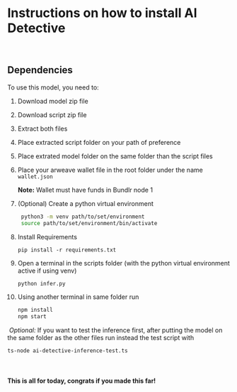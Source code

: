 # Instructions on how to install AI Detective
​
## Dependencies
To use this model, you need to:
​
1. Download model zip file
​
2. Download script zip file
​
3. Extract both files
​
4. Place extracted script folder on your path of preference
​
5. Place extrated model folder on the same folder than the script files
​
6. Place your arweave wallet file in the root folder under the name `wallet.json`

    **Note:** Wallet must have funds in Bundlr node 1
​
7. (Optional) Create a python virtual environment
    ```sh
     python3 -m venv path/to/set/environment
     source path/to/set/environment/bin/activate
    ```

8. Install Requirements

    ```
    pip install -r requirements.txt
    ```

9. Open a terminal in the scripts folder (with the python virtual environment active if using venv)

    ```sh
    python infer.py
    ```

10. Using another terminal in same folder run
    ```sh
    npm install
    npm start
    ```
​
*Optional:* If you want to test the inference first, after putting the model on the same folder as the other files run instead the test script with
​
```bash
ts-node ai-detective-inference-test.ts
```
​
#### This is all for today, congrats if you made this far!